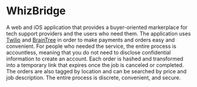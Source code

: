 # WhizBridge

A web and iOS application that provides a buyer-oriented markerplace for tech support providers and the users who need them. The application uses <a href = "https://www.twilio.com/docs/api/rest" target = "blank">Twilio</a> and <a href = "https://developers.braintreepayments.com/">BrainTree</a> in order to make payments and orders easy and convenient. For people who needed the service, the entire process is accountless, meaning that you do not need to disclose confidential information to create an account. Each order is hashed and transformed into a temporary link that expires once the job is canceled or completed. The orders are also tagged by location and can be searched by price and job description. The entire process is discrete, convenient, and secure.
